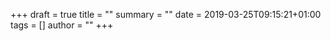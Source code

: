 +++
draft = true
title = ""
summary = ""
date = 2019-03-25T09:15:21+01:00
tags = []
author = ""
+++
